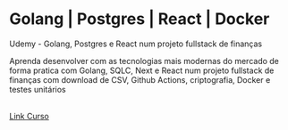 # Golang | Postgres | React | Docker
Udemy - Golang, Postgres e React num projeto fullstack de finanças

Aprenda desenvolver com as tecnologias mais modernas do mercado de forma pratica com Golang, SQLC, Next e React num projeto fullstack de finanças com download de CSV, Github Actions, criptografia, Docker e testes unitários

<br />
<a href="https://www.udemy.com/course/golang-postgres-e-react-num-projeto-fullstack-de-financas" target="_blank">Link Curso</a>